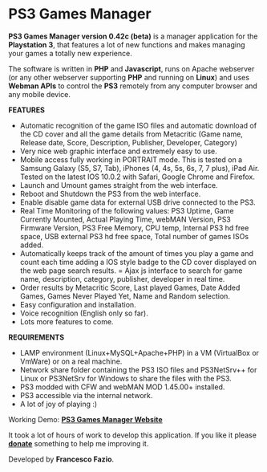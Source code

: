 # PS3 Games Manager

<b>PS3 Games Manager version 0.42c (beta)</b> is a manager application for the <b>Playstation 3</b>, that features a lot of new functions and makes managing your games a totally new experience.

The software is written in <b>PHP</b> and <b>Javascript</b>, runs on Apache webserver (or any other webserver supporting <b>PHP</b> and running on <b>Linux</b>) and uses <b>Webman APIs</b> to control the <b>PS3</b> remotely from any computer browser and any mobile device.

<b>FEATURES</b>

- Automatic recognition of the game ISO files and automatic download of the CD cover and all the game details from Metacritic (Game name, Release date, Score, Description, Publisher, Developer, Category)
- Very nice web graphic interface and extremely easy to use.
- Mobile access fully working in PORTRAIT mode. This is tested on a Samsung Galaxy (S5, S7, Tab), iPhones (4, 4s, 5s, 6s, 7, 7 plus), iPad Air. Tested on the latest IOS 10.0.2 with Safari, Google Chrome and Firefox.
- Launch and Umount games straight from the web interface.
- Reboot and Shutdown the PS3 from the web interface.
- Enable disable game data for external USB drive connected to the PS3.
- Real Time Monitoring of the following values:
  PS3 Uptime, Game Currently Mounted, Actual Playing Time, webMAN Version, PS3 Firmware Version, PS3 Free Memory, CPU temp, Internal PS3 hd free space, USB external PS3 hd free space, Total number of games ISOs added.
- Automatically keeps track of the amount of times you play a game and count each time adding a IOS style badge to the CD cover displayed on the web page search results.
= Ajax js interface to search for game name, description, category, publisher, developer in real time.
- Order results by Metacritic Score, Last played Games, Date Added Games, Games Never Played Yet, Name and Random selection.
- Easy configuration and installation.
- Voice recognition (English only so far).
- Lots more features to come.

<b>REQUIREMENTS</b>

- LAMP environment (Linux+MySQL+Apache+PHP) in a VM (VirtualBox or VmWare) or on a real machine.
- Network share folder containing the PS3 ISO files and PS3NetSrv++ for Linux or PS3NetSrv for Windows to share the files with the PS3.
- PS3 modded with CFW and webMAN MOD 1.45.00+ installed.
- PS3 accessible via the internal network.
- A lot of joy of playing :)


Working Demo: <b><a href="http://ps3-demo.fazionet.com/index.php" target="_blank">PS3 Games Manager Website</a></b></center>

It took a lot of hours of work to develop this application.
If you like it please <a href="http://ps3-demo.fazionet.com/download.php"><b>donate</b></a> something to help me improving it.

Developed by <b>Francesco Fazio</b>.
